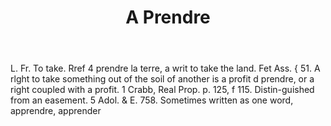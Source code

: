 ---
title: A Prendre
letter: A
permalink: "/definitions/a-prendre.html"
body: L. Fr. To take. Rref 4 prendre la terre, a writ to take the land. Fet Ass. {
  51. A rlght to take something out of the soil of another is a profit d prendre,
  or a right coupled with a profit. 1 Crabb, Real Prop. p. 125, f 115. Distin-guished
  from an easement. 5 Adol. & E. 758. Sometimes written as one word, apprendre, apprender
published_at: '2018-07-07'
layout: post
---
